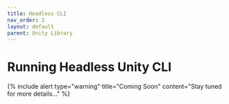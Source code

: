 ```yaml
---
title: Headless CLI
nav_order: 2
layout: default
parent: Unity Library
---
```


# Running Headless Unity CLI

{% include alert type="warning" title="Coming Soon" content="Stay tuned for more details..." %}
